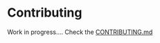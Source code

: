# Contributing

Work in progress....
Check the [CONTRIBUTING.md](https://github.com/buildtool/build-tools/blob/main/CONTRIBUTING.md)
